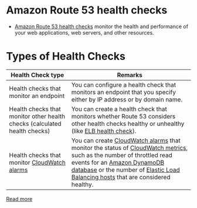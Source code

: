 # Amazon Route 53 health checks
- [Amazon Route 53 health checks](https://docs.aws.amazon.com/Route53/latest/DeveloperGuide/dns-failover.html) monitor the health and performance of your web applications, web servers, and other resources.

# Types of Health Checks

| Health Check type                                                                                                  | Remarks                                                                                                                                                                                                                                                                                                                                                                                                                                                                                                    |
|--------------------------------------------------------------------------------------------------------------------|------------------------------------------------------------------------------------------------------------------------------------------------------------------------------------------------------------------------------------------------------------------------------------------------------------------------------------------------------------------------------------------------------------------------------------------------------------------------------------------------------------|
| Health checks that monitor an endpoint                                                                             | You can configure a health check that monitors an endpoint that you specify either by IP address or by domain name.                                                                                                                                                                                                                                                                                                                                                                                        |
| Health checks that monitor other health checks (calculated health checks)                                          | You can create a health check that monitors whether Route 53 considers other health checks healthy or unhealthy (like [ELB health check](../../2_ApplicationNetworking/ElasticLoadBalancer/Readme.md)).                                                                                                                                                                                                                                                                                                    |
| Health checks that monitor [CloudWatch alarms](../../../8_ObservabilityLogsServices/AmazonCloudWatch/CloudwatchAlarms.md) | You can create [CloudWatch alarms](../../../8_ObservabilityLogsServices/AmazonCloudWatch/CloudwatchAlarms.md) that monitor the status of [CloudWatch metrics](../../../8_ObservabilityLogsServices/AmazonCloudWatch/CloudwatchMetrics.md), such as the number of throttled read events for an [Amazon DynamoDB database](../../../1_DatabaseServices/AmazonDynamoDB/Readme.md) or the number of [Elastic Load Balancing hosts](../../2_ApplicationNetworking/ElasticLoadBalancer/Readme.md) that are considered healthy. |

[Read more](https://docs.aws.amazon.com/Route53/latest/DeveloperGuide/health-checks-types.html)